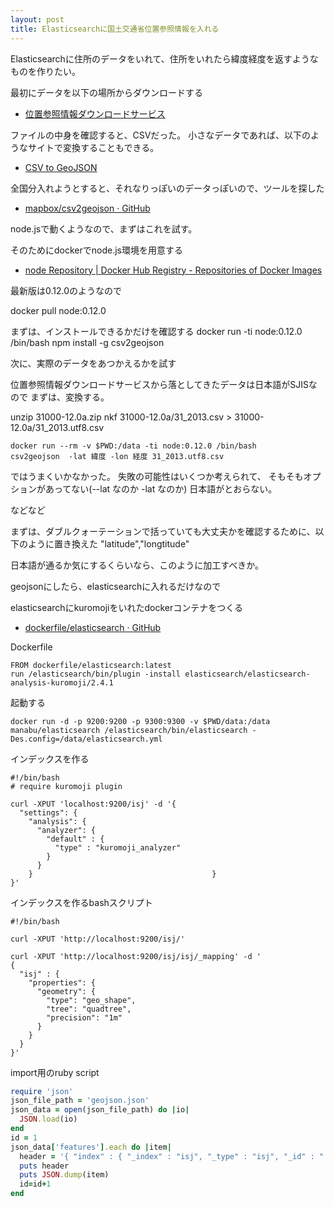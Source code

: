 ```yaml
---
layout: post
title: Elasticsearchに国土交通省位置参照情報を入れる
---
```


Elasticsearchに住所のデータをいれて、住所をいれたら緯度経度を返すようなものを作りたい。

最初にデータを以下の場所からダウンロードする

* [位置参照情報ダウンロードサービス](http://nlftp.mlit.go.jp/isj/)

ファイルの中身を確認すると、CSVだった。
小さなデータであれば、以下のようなサイトで変換することもできる。

* [CSV to GeoJSON](http://togeojson.com/)

全国分入れようとすると、それなりっぽいのデータっぽいので、ツールを探した

* [mapbox/csv2geojson · GitHub](https://github.com/mapbox/csv2geojson)

node.jsで動くようなので、まずはこれを試す。

そのためにdockerでnode.js環境を用意する

* [node Repository | Docker Hub Registry - Repositories of Docker Images](https://registry.hub.docker.com/_/node/)

最新版は0.12.0のようなので

docker pull node:0.12.0

まずは、インストールできるかだけを確認する
docker run -ti node:0.12.0 /bin/bash
npm install -g csv2geojson

次に、実際のデータをあつかえるかを試す

位置参照情報ダウンロードサービスから落としてきたデータは日本語がSJISなので
まずは、変換する。

unzip 31000-12.0a.zip
nkf 31000-12.0a/31_2013.csv > 31000-12.0a/31_2013.utf8.csv


```
docker run --rm -v $PWD:/data -ti node:0.12.0 /bin/bash
csv2geojson  -lat 緯度 -lon 経度 31_2013.utf8.csv
```

ではうまくいかなかった。
失敗の可能性はいくつか考えられて、
そもそもオプションがあってない(--lat なのか -lat なのか)
日本語がとおらない。

などなど

まずは、ダブルクォーテーションで括っていても大丈夫かを確認するために、以下のように置き換えた
"latitude","longtitude"

日本語が通るか気にするくらいなら、このように加工すべきか。

geojsonにしたら、elasticsearchに入れるだけなので

elasticsearchにkuromojiをいれたdockerコンテナをつくる
* [dockerfile/elasticsearch · GitHub](https://github.com/dockerfile/elasticsearch)


Dockerfile

```
FROM dockerfile/elasticsearch:latest
run /elasticsearch/bin/plugin -install elasticsearch/elasticsearch-analysis-kuromoji/2.4.1
```

起動する
```
docker run -d -p 9200:9200 -p 9300:9300 -v $PWD/data:/data manabu/elasticsearch /elasticsearch/bin/elasticsearch -Des.config=/data/elasticsearch.yml
```


インデックスを作る
```
#!/bin/bash
# require kuromoji plugin

curl -XPUT 'localhost:9200/isj' -d '{
  "settings": {
    "analysis": {
      "analyzer": {
        "default" : {
          "type" : "kuromoji_analyzer"
        }
      }
    }										 }
}'
```												  
インデックスを作るbashスクリプト
```
#!/bin/bash

curl -XPUT 'http://localhost:9200/isj/'

curl -XPUT 'http://localhost:9200/isj/isj/_mapping' -d '
{
  "isj" : {
    "properties": {
      "geometry": {
        "type": "geo_shape",
        "tree": "quadtree",
        "precision": "1m"
      }
    }
  }
}'
```


import用のruby script

```ruby
require 'json'
json_file_path = 'geojson.json'
json_data = open(json_file_path) do |io|
  JSON.load(io)
end
id = 1
json_data['features'].each do |item|
  header = '{ "index" : { "_index" : "isj", "_type" : "isj", "_id" : "' + id.to_s + '" } }'
  puts header
  puts JSON.dump(item)
  id=id+1
end
```	  




